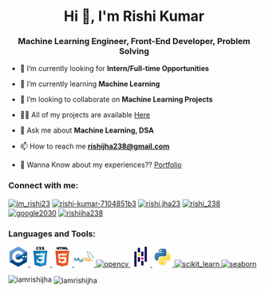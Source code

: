 <h1 align="center">Hi 👋, I'm Rishi Kumar</h1>
<h3 align="center">Machine Learning Engineer, Front-End Developer, Problem Solving</h3>

- 🔭 I’m currently looking for **Intern/Full-time Opportunities**

- 🌱 I’m currently learning **Machine Learning**

- 👯 I’m looking to collaborate on **Machine Learning Projects**

- 👨‍💻 All of my projects are available [Here](https://github.com/iAmRishijha?tab=repositories)

- 💬 Ask me about **Machine Learning, DSA**

- 📫 How to reach me **rishijha238@gmail.com**

- 📄 Wanna Know about my experiences?? [Portfolio](https://iamrishijha.github.io/portfolio/)

<h3 align="left">Connect with me:</h3>
<p align="left">
<a href="https://twitter.com/im_rishi23" target="blank"><img align="center" src="https://raw.githubusercontent.com/rahuldkjain/github-profile-readme-generator/master/src/images/icons/Social/twitter.svg" alt="im_rishi23" height="30" width="40" /></a>
<a href="https://linkedin.com/in/rishi-kumar-7104851b3" target="blank"><img align="center" src="https://raw.githubusercontent.com/rahuldkjain/github-profile-readme-generator/master/src/images/icons/Social/linked-in-alt.svg" alt="rishi-kumar-7104851b3" height="30" width="40" /></a>
<a href="https://instagram.com/rishi.jha23" target="blank"><img align="center" src="https://raw.githubusercontent.com/rahuldkjain/github-profile-readme-generator/master/src/images/icons/Social/instagram.svg" alt="rishi.jha23" height="30" width="40" /></a>
<a href="https://www.codechef.com/users/rishi_238" target="blank"><img align="center" src="https://cdn.jsdelivr.net/npm/simple-icons@3.1.0/icons/codechef.svg" alt="rishi_238" height="30" width="40" /></a>
<a href="https://www.leetcode.com/google2030" target="blank"><img align="center" src="https://raw.githubusercontent.com/rahuldkjain/github-profile-readme-generator/master/src/images/icons/Social/leet-code.svg" alt="google2030" height="30" width="40" /></a>
<a href="https://auth.geeksforgeeks.org/user/rishijha238" target="blank"><img align="center" src="https://raw.githubusercontent.com/rahuldkjain/github-profile-readme-generator/master/src/images/icons/Social/geeks-for-geeks.svg" alt="rishijha238" height="30" width="40" /></a>
</p>

<h3 align="left">Languages and Tools:</h3>
<p align="left"> <a href="https://www.w3schools.com/cpp/" target="_blank" rel="noreferrer"> <img src="https://raw.githubusercontent.com/devicons/devicon/master/icons/cplusplus/cplusplus-original.svg" alt="cplusplus" width="40" height="40"/> </a> <a href="https://www.w3schools.com/css/" target="_blank" rel="noreferrer"> <img src="https://raw.githubusercontent.com/devicons/devicon/master/icons/css3/css3-original-wordmark.svg" alt="css3" width="40" height="40"/> </a> <a href="https://www.w3.org/html/" target="_blank" rel="noreferrer"> <img src="https://raw.githubusercontent.com/devicons/devicon/master/icons/html5/html5-original-wordmark.svg" alt="html5" width="40" height="40"/> </a> <a href="https://www.mysql.com/" target="_blank" rel="noreferrer"> <img src="https://raw.githubusercontent.com/devicons/devicon/master/icons/mysql/mysql-original-wordmark.svg" alt="mysql" width="40" height="40"/> </a> <a href="https://opencv.org/" target="_blank" rel="noreferrer"> <img src="https://www.vectorlogo.zone/logos/opencv/opencv-icon.svg" alt="opencv" width="40" height="40"/> </a> <a href="https://pandas.pydata.org/" target="_blank" rel="noreferrer"> <img src="https://raw.githubusercontent.com/devicons/devicon/2ae2a900d2f041da66e950e4d48052658d850630/icons/pandas/pandas-original.svg" alt="pandas" width="40" height="40"/> </a> <a href="https://www.python.org" target="_blank" rel="noreferrer"> <img src="https://raw.githubusercontent.com/devicons/devicon/master/icons/python/python-original.svg" alt="python" width="40" height="40"/> </a> <a href="https://scikit-learn.org/" target="_blank" rel="noreferrer"> <img src="https://upload.wikimedia.org/wikipedia/commons/0/05/Scikit_learn_logo_small.svg" alt="scikit_learn" width="40" height="40"/> </a> <a href="https://seaborn.pydata.org/" target="_blank" rel="noreferrer"> <img src="https://seaborn.pydata.org/_images/logo-mark-lightbg.svg" alt="seaborn" width="40" height="40"/> </a> </p>

<p><img align="left" src="https://github-readme-stats.vercel.app/api/top-langs?username=iamrishijha&show_icons=true&locale=en&layout=compact" alt="iamrishijha" /></p>

<p>&nbsp;<img align="center" src="https://github-readme-stats.vercel.app/api?username=iamrishijha&show_icons=true&locale=en" alt="iamrishijha" /></p>
